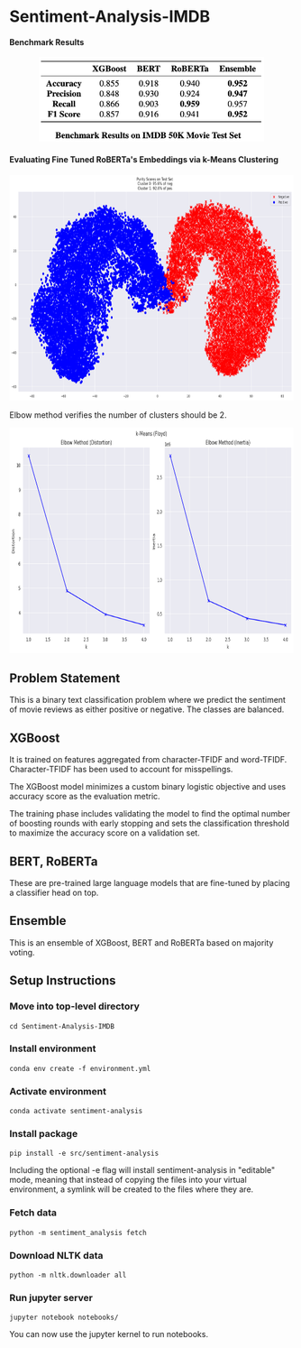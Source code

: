 # Sentiment-Analysis-IMDB

#### Benchmark Results
<p align="center">
  <img src="/notebooks/images/results.png" width="400" height="150" />
</p>

#### Evaluating Fine Tuned RoBERTa's Embeddings via k-Means Clustering

<p align="center">
  <img src="/notebooks/images/clustering.png" width="800" height="400" />
</p>

Elbow method verifies the number of clusters should be 2.

<p align="center">
  <img src="/notebooks/images/elbow_method.png" width="800" height="400" />
</p>


## Problem Statement

This is a binary text classification problem where we predict the sentiment of movie reviews as either positive or negative. The classes are balanced.

## XGBoost

It is trained on features aggregated from character-TFIDF and word-TFIDF. Character-TFIDF has been used to account for misspellings.

The XGBoost model minimizes a custom binary logistic objective and uses accuracy score as the evaluation metric.

The training phase includes validating the model to find the optimal number of boosting rounds with early stopping and sets the classification threshold to maximize the accuracy score on a validation set.

## BERT, RoBERTa

These are pre-trained large language models that are fine-tuned by placing a classifier head on top.

## Ensemble

This is an ensemble of XGBoost, BERT and RoBERTa based on majority voting.

## Setup Instructions

### Move into top-level directory
```
cd Sentiment-Analysis-IMDB
```

### Install environment
```
conda env create -f environment.yml
```

### Activate environment
```
conda activate sentiment-analysis
```

### Install package
```
pip install -e src/sentiment-analysis
```
Including the optional -e flag will install sentiment-analysis in "editable" mode, meaning that instead of copying the files into your virtual environment, a symlink will be created to the files where they are.

### Fetch data
```
python -m sentiment_analysis fetch
```

### Download NLTK data
```
python -m nltk.downloader all
```

### Run jupyter server
```
jupyter notebook notebooks/
```

You can now use the jupyter kernel to run notebooks.
